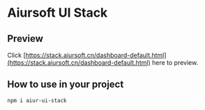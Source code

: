 # Aiursoft UI Stack

## Preview

Click [https://stack.aiursoft.cn/dashboard-default.html](https://stack.aiursoft.cn/dashboard-default.html) here to preview.

## How to use in your project

```bash
npm i aiur-ui-stack
```